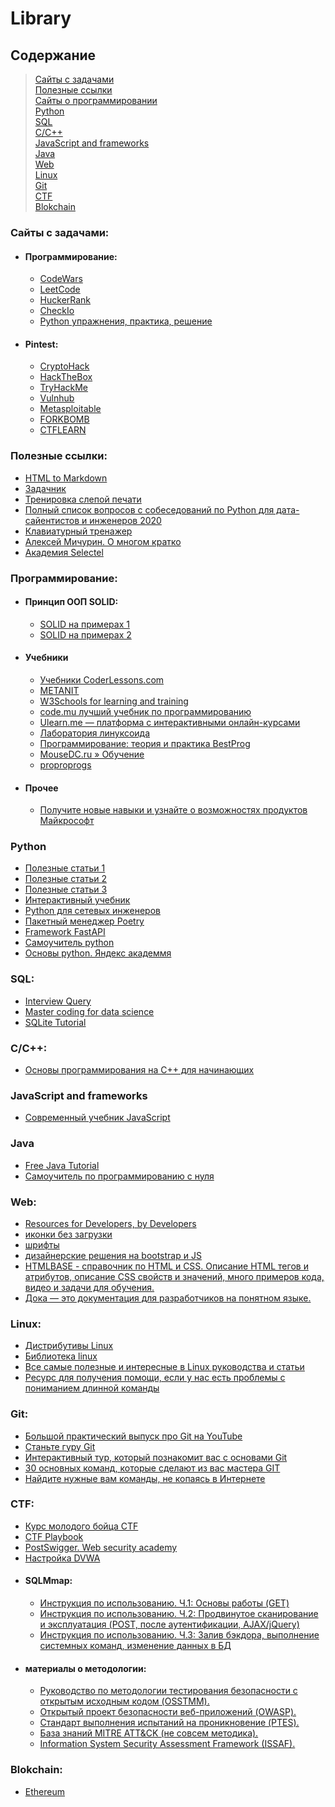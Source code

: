 # Library

## Содержание
>[Сайты с задачами](#сайты-с-задачами)\
>[Полезные ссылки](#полезные-ссылки)\
>[Сайты о программировании](#программирование)\
>[Python](#python)\
>[SQL](#sql)\
>[C/C++](#cc)\
>[JavaScript and frameworks](#javascript-and-frameworks)\
>[Java](#java)\
>[Web](#web)\
>[Linux](#linux)\
>[Git](#git)\
>[CTF](#ctf)\
>[Blokchain](#blokchain)


### Сайты с задачами:
- #### Программирование:
  - [CodeWars](https://www.codewars.com/)
  - [LeetCode](https://leetcode.com/)
  - [HuckerRank](https://www.hackerrank.com/)
  - [CheckIo](https://checkio.org/)
  - [Python упражнения, практика, решение](http://www.kodesource.top/python-exercises/)
- #### Pintest:
  - [CryptoHack](https://cryptohack.org/)
  - [HackTheBox](https://app.hackthebox.com/home)
  - [TryHackMe](https://tryhackme.com/)
  - [Vulnhub](https://www.vulnhub.com/)
  - [Metasploitable](https://information.rapid7.com/download-metasploitable-thank-you.html)
  - [FORKBOMB](https://forkbomb.ru)
  - [CTFLEARN](https://ctflearn.com)

### Полезные ссылки:
- [HTML to Markdown](https://codebeautify.org/html-to-markdown)
- [Задачник](https://www.kaznu.kz/content/files/news/folder23098/%D0%97%D0%B0%D0%B4%D0%B0%D1%87%D0%BD%D0%B8%D0%BA%20%D0%90%D0%B1%D1%80%D0%B0%D0%BC%D1%8F%D0%BD%D0%B0.pdf)
- [Тренировка слепой печати](https://www.typingclub.com/sportal/program-68.game)
- [Полный список вопросов с собеседований по Python для дата-сайентистов и инженеров 2020](https://habr.com/ru/companies/vk/articles/506824/)
- [Клавиатурный тренажер](https://stamina-online.com/ru/workout/programming/15)
- [Алексей Мичурин. О многом кратко](http://www.michurin.net/)
- [Академия Selectel](https://selectel.ru/blog/courses/)

### Программирование:
- #### Принцип ООП SOLID:
  - [SOLID на примерах 1](https://habr.com/ru/articles/688530/)
  - [SOLID на примерах 2](https://medium.com/webbdev/solid-4ffc018077da)
- #### Учебники
  - [Учебники CoderLessons.com](https://coderlessons.com/tutorials)
  - [METANIT](https://metanit.com/)
  - [W3Schools for learning and training](https://www.w3schools.com/)
  - [code.mu лучший учебник по программированию](https://code.mu/ru/markup/book/prime/)
  - [Ulearn.me — платформа с интерактивными онлайн-курсами](https://ulearn.me/)
  - [Лаборатория линуксоида](https://younglinux.info/)
  - [Программирование: теория и практика BestProg](https://www.bestprog.net/ru/sitemap_ru/)
  - [MouseDC.ru » Обучение](https://www.mousedc.ru/learning/)
  - [proproprogs](https://proproprogs.ru/index.php)
- #### Прочее
  - [Получите новые навыки и узнайте о возможностях продуктов Майкрософт](https://learn.microsoft.com/ru-ru/training/browse/)


### Python
- [Полезные статьи 1](https://python-scripts.com/)
- [Полезные статьи 2](https://digitology.tech/)
- [Полезные статьи 3](https://pythonru.com/)
- [Интерактивный учебник](https://pythontutor.ru/)
- [Python для сетевых инженеров](https://pyneng.readthedocs.io/ru/latest/index.html)
- [Пакетный менеджер Poetry](https://python-poetry.org/)
- [Framework FastAPI](https://fastapi.tiangolo.com/ru/tutorial/)
- [Самоучитель python](https://pythonworld.ru/samouchitel-python)
- [Основы python. Яндекс академмя](https://academy.yandex.ru/handbook/python)

### SQL:
- [Interview Query](https://www.interviewquery.com/)
- [Master coding for data science](https://www.stratascratch.com/)
- [SQLite Tutorial](https://www.sqlitetutorial.net/)

### C/C++:
- [Основы программирования на С++ для начинающих](https://purecodecpp.com/)

### JavaScript and frameworks
- [Современный учебник JavaScript](https://learn.javascript.ru/)

### Java
- [Free Java Tutorial](https://www.examclouds.com/)
- [Самоучитель по программированию с нуля](https://proglang.su/java)

### Web:
- [Resources for Developers, by Developers](https://developer.mozilla.org/ru/docs/Learn/Getting_started_with_the_web)
- [иконки без загрузки](https://fontawesome.com/search)
- [шрифты](https://fonts.google.com/)
- [дизайнерские решения на bootstrap и JS](https://mdbootstrap.com/docs/standard/)
- [HTMLBASE - справочник по HTML и CSS. Описание HTML тегов и атрибутов, описание CSS свойств и значений, много примеров кода, видео и задачи для обучения.](https://htmlbase.ru/)
- [Дока — это документация для разработчиков на понятном языке.](https://doka.guide/)

### Linux:
- [Дистрибутивы Linux](https://distrowatch.com/table.php?distribution=mx)
- [Библиотека linux](https://linuxshef.code.blog/%D0%B1%D0%B8%D0%B1%D0%BB%D0%B8%D0%BE%D1%82%D0%B5%D0%BA%D0%B0-linux/)
- [Все самые полезные и интересные в Linux руководства и статьи](https://losst.ru/nachnite-izuchat-linux-pryamo-sejchas)
- [Ресурс для получения помощи, если у нас есть проблемы с пониманием длинной команды](https://explainshell.com/)

### Git:
- [Большой практический выпуск про Git на YouTube](https://youtu.be/SEvR78OhGtw)
- [Станьте гуру Git](https://www.atlassian.com/ru/git/tutorials)
- [Интерактивный тур, который познакомит вас с основами Git](https://githowto.com/ru)
- [30 основных команд, которые сделают из вас мастера GIT](https://habr.com/ru/companies/ruvds/articles/599929/#1)
- [Найдите нужные вам команды, не копаясь в Интернете](https://gitexplorer.com/)

### CTF:
- [Курс молодого бойца CTF](https://kmb.cybber.ru/about.html)
- [CTF Playbook](https://fareedfauzi.gitbook.io/ctf-playbook/)
- [PostSwigger. Web security academy](https://portswigger.net/web-security/getting-started)
- [Настройка DVWA](https://spy-soft.net/dvwa-kali-linux/)
- #### SQLMmap:
  - [Инструкция по использованию. Ч.1: Основы работы (GET)](https://hackware.ru/?p=1928)
  - [Инструкция по использованию. Ч.2: Продвинутое сканирование и эксплуатация (POST, после аутентификации, AJAX/jQuery)](https://hackware.ru/?p=1956)
  - [Инструкция по использованию. Ч.3: Залив бэкдора, выполнение системных команд, изменение данных в БД](https://hackware.ru/?p=2069)
- #### материалы о методологии:
  - [Руководство по методологии тестирования безопасности с открытым исходным кодом (OSSTMM).](https://www.isecom.org/research.html#content5-9d)
  - [Открытый проект безопасности веб-приложений (OWASP).](https://owasp.org/www-project-top-ten/)
  - [Стандарт выполнения испытаний на проникновение (PTES).](http://www.pentest-standard.org/index.php/Main_Page)
  - [База знаний MITRE ATT&CK (не совсем методика).](https://attack.mitre.org/)
  - [Information System Security Assessment Framework (ISSAF).](http://cuchillac.net/archivos/pre_seguridad_pymes/2_hakeo_etico/lects/metodologia_oissg.pdf)

### Blokchain:
- [Ethereum](https://ethereum.org/ru/developers/docs/intro-to-ethereum/)
